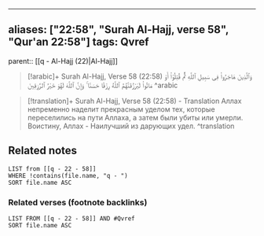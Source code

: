 
---
aliases: ["22:58", "Surah Al-Hajj, verse 58", "Qur'an 22:58"]
tags: Qvref
---

parent:: [[q - Al-Hajj (22)|Al-Hajj]]

> [!arabic]+ Surah Al-Hajj, Verse 58 (22:58)
> <span class="quran-arabic">وَٱلَّذِينَ هَاجَرُوا۟ فِى سَبِيلِ ٱللَّهِ ثُمَّ قُتِلُوٓا۟ أَوْ مَاتُوا۟ لَيَرْزُقَنَّهُمُ ٱللَّهُ رِزْقًا حَسَنًا ۚ وَإِنَّ ٱللَّهَ لَهُوَ خَيْرُ ٱلرَّٰزِقِينَ</span>
^arabic

> [!translation]+ Surah Al-Hajj, Verse 58 (22:58) - Translation
> Аллах непременно наделит прекрасным уделом тех, которые переселились на пути Аллаха, а затем были убиты или умерли. Воистину, Аллах - Наилучший из дарующих удел.
^translation



## Related notes
```dataview
LIST from [[q - 22 - 58]]
WHERE !contains(file.name, "q - ")
SORT file.name ASC
```

### Related verses (footnote backlinks)
```dataview
LIST FROM [[q - 22 - 58]] AND #Qvref
SORT file.name ASC
```

